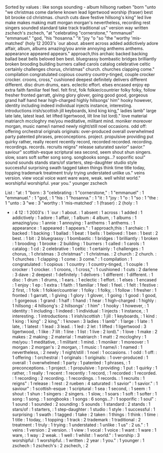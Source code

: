 Sorted by values :
like songs sounding - album hillsong rueben "born "unto "we christmas come darlene known lead ligertwood worship (fraser) best bit brooke cd christmas. church cuts dave festive hillsong's king" led live make makes making matt morgan morgan's nevertheless, recording rest singers sounded standard take track traditional us" version way written zschech's zschech, "at "celebrating "cornerstone," "emmanuel" "emmanuel." "god, "his "hosanna." "it "joy "o "so "the "worthy 'mis-matched' (holy 12 2003's `our about. absent across added addictively adore affair, album, albums amazing/you annie annoying anthems anthems. appearance appeared appears." approach,this archaic backed backing ballad beat bells beloved ben best. bluegrassy bombastic bridges brilliantly broken brooding building burners called carols catalog celebrative celtic certainly challenges chorus, christmas" church. churches clapping come." compilation congratulated copious country country-tinged, couple crocker crocker. croons, cross," cushioned deepest definitely delivers different different. disc drum drums, ears. eclectic effort. elses encased enjoy ep extra faith familiar feel feel. felt first, folk folkier/countrier folky folky, follow fresher fronted garratt, giving glory glover, going good good, gorgeous grand half hand hear high-charged highly hillsongs' him" hooky however, identity including indeed individual injects instance, interesting. introductions irish/scottish jill keyboards, kind king king," ladies lamb" large late late, latest lead. let lifted ligertwood, lilt line list lord)." love material matriarch mccloghry me/you meditative, militant mind. moniker moreover morgan, music name/i named newly night/still noel occasions. odd off: offering orchestral originals originals: over-produced overall overwhelmed party patented phrases, preconceptions. project. propulsive providing put quirky rather, really recent recently record, recorded recorded. recording. recordings. records. recruits reigns" release saturated savior" savior." saviour" scottish-esque scriptural sea second, seem shout shun singers. slow, soars soft softer song song. songbooks songs...? soporific soul" sound sounds stands stars/of starters, step-daughter studio style successful surprising swath tagged taken things think time title today, topping trademark treatment truly trying understated unlike us." veins version. view vocal voice want ware ware, weak. well whilst world." worshipful worshipful. year you." younger zschech 

List :
"at : 1
"born : 3
"celebrating : 1
"cornerstone," : 1
"emmanuel" : 1
"emmanuel." : 1
"god, : 1
"his : 1
"hosanna." : 1
"it : 1
"joy : 1
"o : 1
"so : 1
"the : 1
"unto : 3
"we : 3
"worthy : 1
'mis-matched' : 1
(fraser) : 2
(holy : 1
- : 4
12 : 1
2003's : 1
`our : 1
about. : 1
absent : 1
across : 1
added : 1
addictively : 1
adore : 1
affair, : 1
album : 4
album, : 1
albums : 1
amazing/you : 1
annie : 1
annoying : 1
anthems : 1
anthems. : 1
appearance : 1
appeared : 1
appears." : 1
approach,this : 1
archaic : 1
backed : 1
backing : 1
ballad : 1
beat : 1
bells : 1
beloved : 1
ben : 1
best : 2
best. : 1
bit : 2
bluegrassy : 1
bombastic : 1
bridges : 1
brilliantly : 1
broken : 1
brooding : 1
brooke : 2
building : 1
burners : 1
called : 1
carols : 1
catalog : 1
cd : 2
celebrative : 1
celtic : 1
certainly : 1
challenges : 1
chorus, : 1
christmas : 3
christmas" : 1
christmas. : 2
church : 2
church. : 1
churches : 1
clapping : 1
come : 3
come." : 1
compilation : 1
congratulated : 1
copious : 1
country : 1
country-tinged, : 1
couple : 1
crocker : 1
crocker. : 1
croons, : 1
cross," : 1
cushioned : 1
cuts : 2
darlene : 3
dave : 2
deepest : 1
definitely : 1
delivers : 1
different : 1
different. : 1
disc : 1
drum : 1
drums, : 1
ears. : 1
eclectic : 1
effort. : 1
elses : 1
encased : 1
enjoy : 1
ep : 1
extra : 1
faith : 1
familiar : 1
feel : 1
feel. : 1
felt : 1
festive : 2
first, : 1
folk : 1
folkier/countrier : 1
folky : 1
folky, : 1
follow : 1
fresher : 1
fronted : 1
garratt, : 1
giving : 1
glory : 1
glover, : 1
going : 1
good : 1
good, : 1
gorgeous : 1
grand : 1
half : 1
hand : 1
hear : 1
high-charged : 1
highly : 1
hillsong : 4
hillsong's : 2
hillsongs' : 1
him" : 1
hooky : 1
however, : 1
identity : 1
including : 1
indeed : 1
individual : 1
injects : 1
instance, : 1
interesting. : 1
introductions : 1
irish/scottish : 1
jill : 1
keyboards, : 1
kind : 1
king : 1
king" : 2
king," : 1
known : 3
ladies : 1
lamb" : 1
large : 1
late : 1
late, : 1
latest : 1
lead : 3
lead. : 1
led : 2
let : 1
lifted : 1
ligertwood : 3
ligertwood, : 1
like : 7
lilt : 1
line : 1
list : 1
live : 2
lord)." : 1
love : 1
make : 2
makes : 2
making : 2
material : 1
matriarch : 1
matt : 2
mccloghry : 1
me/you : 1
meditative, : 1
militant : 1
mind. : 1
moniker : 1
moreover : 1
morgan : 2
morgan's : 2
morgan, : 1
music : 1
name/i : 1
named : 1
nevertheless, : 2
newly : 1
night/still : 1
noel : 1
occasions. : 1
odd : 1
off: : 1
offering : 1
orchestral : 1
originals : 1
originals: : 1
over-produced : 1
overall : 1
overwhelmed : 1
party : 1
patented : 1
phrases, : 1
preconceptions. : 1
project. : 1
propulsive : 1
providing : 1
put : 1
quirky : 1
rather, : 1
really : 1
recent : 1
recently : 1
record, : 1
recorded : 1
recorded. : 1
recording : 2
recording. : 1
recordings. : 1
records. : 1
recruits : 1
reigns" : 1
release : 1
rest : 2
rueben : 4
saturated : 1
savior" : 1
savior." : 1
saviour" : 1
scottish-esque : 1
scriptural : 1
sea : 1
second, : 1
seem : 1
shout : 1
shun : 1
singers : 2
singers. : 1
slow, : 1
soars : 1
soft : 1
softer : 1
song : 1
song. : 1
songbooks : 1
songs : 6
songs...? : 1
soporific : 1
soul" : 1
sound : 1
sounded : 2
sounding : 5
sounds : 1
standard : 2
stands : 1
stars/of : 1
starters, : 1
step-daughter : 1
studio : 1
style : 1
successful : 1
surprising : 1
swath : 1
tagged : 1
take : 2
taken : 1
things : 1
think : 1
time : 1
title : 1
today, : 1
topping : 1
track : 2
trademark : 1
traditional : 2
treatment : 1
truly : 1
trying : 1
understated : 1
unlike : 1
us" : 2
us." : 1
veins : 1
version : 2
version. : 1
view : 1
vocal : 1
voice : 1
want : 1
ware : 1
ware, : 1
way : 2
weak. : 1
well : 1
whilst : 1
world." : 1
worship : 3
worshipful : 1
worshipful. : 1
written : 2
year : 1
you." : 1
younger : 1
zschech : 1
zschech's : 2
zschech, : 2
